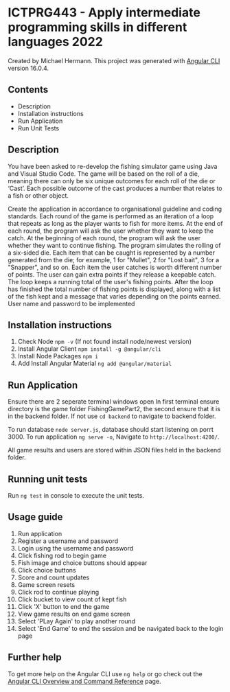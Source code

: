 # ICTPRG443 - Apply intermediate programming skills in different languages 2022

Created by Michael Hermann.
This project was generated with [Angular CLI](https://github.com/angular/angular-cli) version 16.0.4.

## Contents

- Description
- Installation instructions
- Run Application
- Run Unit Tests

## Description

You have been asked to re-develop the fishing simulator game using Java and Visual Studio Code. The game will be based on the roll of a die, meaning there can only be six unique outcomes for each roll of the die or ‘Cast’. Each possible outcome of the cast produces a number that relates to a fish or other object.

Create the application in accordance to organisational guideline and coding standards. Each round of the game is performed as an iteration of a loop that repeats as long as the player wants to fish for more items. At the end of each round, the program will ask the user whether they want to keep the catch. At the beginning of each round, the program will ask the user whether they want to continue fishing. The program simulates the rolling of a six-sided die. Each item that can be caught is represented by a number generated from the die; for example, 1 for "Mullet", 2 for "Lost bait", 3 for a "Snapper", and so on. Each item the user catches is worth different number of points. The user can gain extra points if they release a keepable catch. The loop keeps a running total of the user's fishing points. After the loop has finished the total number of fishing points is displayed, along with a list of the fish kept and a message that varies depending on the points earned. User name and password to be implemented

## Installation instructions

1. Check Node `npm -v` (If not found install node/newest version)
2. Install Angular Client `npm install -g @angular/cli`
3. Install Node Packages `npm i`
4. Add Install Angular Material `ng add @angular/material`

## Run Application

Ensure there are 2 seperate terminal windows open
In first terminal ensure directory is the game folder FishingGamePart2, the second ensure that it is in the backend folder. If not use `cd backend` to navigate to backend folder.

To run database `node server.js`, database should start listening on porrt 3000.
To run application `ng serve -o`, Navigate to `http://localhost:4200/`.

All game results and users are stored within JSON files held in the backend folder.

## Running unit tests

Run `ng test` in console to execute the unit tests.

## Usage guide

1. Run application
2. Register a username and password
3. Login using the username and password
4. Click fishing rod to begin game
5. Fish image and choice buttons should appear
6. Click choice buttons
7. Score and count updates
8. Game screen resets
9. Click rod to continue playing
10. Click bucket to view count of kept fish
11. Click 'X' button to end the game
12. View game results on end game screen
13. Select 'PLay Again' to play another round
14. Select 'End Game' to end the session and be navigated back to the login page

## Further help

To get more help on the Angular CLI use `ng help` or go check out the [Angular CLI Overview and Command Reference](https://angular.io/cli) page.
